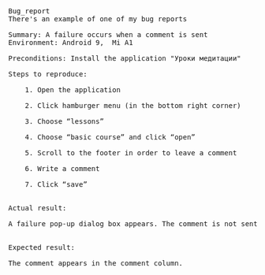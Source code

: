 <pre>Bug_report
There's an example of one of my bug reports

Summary: A failure occurs when a comment is sent    
Environment: Android 9,  Mi A1  

Preconditions: Install the application "Уроки медитации"

Steps to reproduce:</br> 
    1. Open the application</br> 
    2. Click hamburger menu (in the bottom right corner)</br>  
    3. Choose “lessons”</br>  
    4. Choose “basic course” and click “open”</br>  
    5. Scroll to the footer in order to leave a comment</br>  
    6. Write a comment</br>  
    7. Click “save”</br> 
    
Actual result:</br>  
A failure pop-up dialog box appears. The comment is not sent.</br> 

Expected result:</br>  
The comment appears in the comment column.
</pre>
